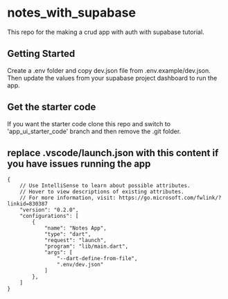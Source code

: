 # notes_with_supabase

This repo for the making a crud app with auth with supabase tutorial.

## Getting Started

Create a .env folder and copy dev.json file from .env.example/dev.json. Then update the values from your supabase project dashboard to run the app.

## Get the starter code

If you want the starter code clone this repo and switch to 'app_ui_starter_code' branch and then remove the .git folder.

## replace .vscode/launch.json with this content if you have issues running the app
````
{
    // Use IntelliSense to learn about possible attributes.
    // Hover to view descriptions of existing attributes.
    // For more information, visit: https://go.microsoft.com/fwlink/?linkid=830387
    "version": "0.2.0",
    "configurations": [
        {
            "name": "Notes App",
            "type": "dart",
            "request": "launch",
            "program": "lib/main.dart",
            "args": [
                "--dart-define-from-file",
                ".env/dev.json"
            ]
        },
    ]
}
````